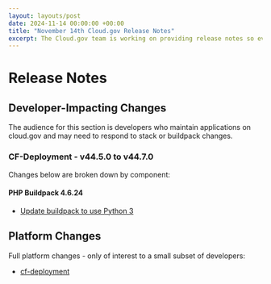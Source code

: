 ```yaml
---
layout: layouts/post
date: 2024-11-14 00:00:00 +00:00
title: "November 14th Cloud.gov Release Notes"
excerpt: The Cloud.gov team is working on providing release notes so everyone can see new features and updates. 
---
```

# Release Notes

## Developer-Impacting Changes

The audience for this section is developers who maintain applications on cloud.gov and may need to respond to stack or buildpack changes.

### CF-Deployment - v44.5.0 to v44.7.0

Changes below are broken down by component:

#### PHP Buildpack 4.6.24

- [Update buildpack to use Python 3](https://github.com/cloudfoundry/php-buildpack/releases/tag/v4.6.24)

## Platform Changes

Full platform changes - only of interest to a small subset of developers:

- [cf-deployment](https://github.com/cloudfoundry/cf-deployment/releases/tag/v44.7.0)